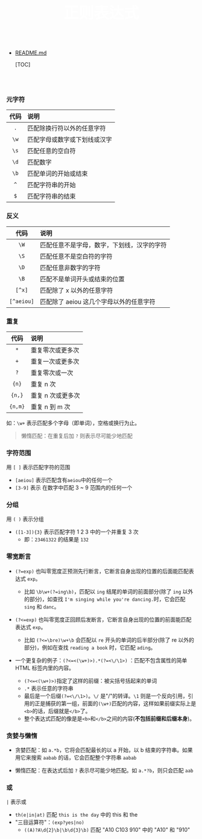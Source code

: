 <p style="font-size: 40px; color: #fff; text-align:center"><b>正则表达式</b></p><br>

- [README.md](../README.md)

  [TOC]

<br><br>

### 元字符

| 代码 | 说明                         |
| :--: | :--------------------------- |
| `.`  | 匹配除换行符以外的任意字符   |
| `\w` | 匹配字母或数字或下划线或汉字 |
| `\s` | 匹配任意的空白符             |
| `\d` | 匹配数字                     |
| `\b` | 匹配单词的开始或结束         |
| `^`  | 匹配字符串的开始             |
| `$`  | 匹配字符串的结束             |

### 反义

|    代码    | 说明                                       |
| :--------: | :----------------------------------------- |
|    `\W`    | 匹配任意不是字母，数字，下划线，汉字的字符 |
|    `\S`    | 匹配任意不是空白符的字符                   |
|    `\D`    | 匹配任意非数字的字符                       |
|    `\B`    | 匹配不是单词开头或结束的位置               |
|   `[^x]`   | 匹配除了 x 以外的任意字符                  |
| `[^aeiou]` | 匹配除了 aeiou 这几个字母以外的任意字符    |

### 重复

|  代码   | 说明              |
| :-----: | :---------------- |
|   `*`   | 重复零次或更多次  |
|   `+`   | 重复一次或更多次  |
|   `?`   | 重复零次或一次    |
|  `{n}`  | 重复 n 次         |
| `{n,}`  | 重复 n 次或更多次 |
| `{n,m}` | 重复 n 到 m 次    |

如：`\w+` 表示匹配多个字母（即单词），空格或换行为止。

> 懒惰匹配：在重复后加 `?` 则表示尽可能少地匹配

### 字符范围

用 `[ ]` 表示匹配字符的范围

- `[aeiou]` 表示匹配含有`aeiou`中的任何一个
- `[3-9]` 表示 在数字中匹配 3 ~ 9 范围内的任何一个

### 分组

用 `( )` 表示分组

- `([1-3]){3}` 表示匹配字符 1 2 3 中的一个并重复 3 次
  - 即：`23461322` 的结果是 `132`

### 零宽断言

- `(?=exp)` 也叫零宽度正预测先行断言，它断言自身出现的位置的后面能匹配表达式 `exp`。

  - 比如 `\b\w+(?=ing\b)`，匹配以 `ing` 结尾的单词的前面部分(除了 `ing` 以外的部分)，如查找 `I'm singing while you're dancing.`时，它会匹配 `sing` 和 `danc`。

- `(?<=exp)` 也叫零宽度正回顾后发断言，它断言自身出现的位置的前面能匹配表达式 `exp`。

  - 比如 `(?<=\bre)\w+\b` 会匹配以 `re` 开头的单词的后半部分(除了 re 以外的部分)，例如在查找 `reading a book` 时，它匹配 `ading`。

- 一个更复杂的例子：`(?<=<(\w+)>).*(?=<\/\1>)` ：匹配不包含属性的简单 HTML 标签内里的内容。
  - `(?<=<(\w+)>)`指定了这样的前缀：被尖括号括起来的单词
  - `.*` 表示任意的字符串
  - 最后是一个后缀`(?=<\/\1>)`。`\/` 是"/"的转译。`\1` 则是一个反向引用，引用的正是捕获的第一组，前面的`(\w+)`匹配的内容，这样如果前缀实际上是`<b>`的话，后缀就是`</b>`了。
  - 整个表达式匹配的像是是`<b>`和`</b>`之间的内容(**不包括前缀和后缀本身**)。

### 贪婪与懒惰

- 贪婪匹配：如 `a.*b`，它将会匹配最长的以 a 开始，以 b 结束的字符串。如果用它来搜索 `aabab` 的话，它会匹配整个字符串 `aabab`

- 懒惰匹配：在表达式后加 `?` 表示尽可能少地匹配。如 `a.*?b`，则只会匹配 `aab`

### 或

`|` 表示或

- `th(e|in|at)` 匹配 `this is the day` 中的 this 和 the
- "三目运算符"：`(exp?yes|no)`
  - `((A)?A\d{2}\b|\b\d{3}\b)` 匹配 "A10 C103 910" 中的 "A10" 和 "910"
